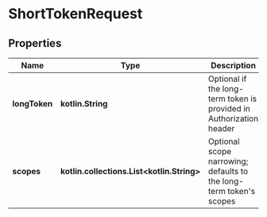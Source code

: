 
# ShortTokenRequest

## Properties
| Name | Type | Description | Notes |
| ------------ | ------------- | ------------- | ------------- |
| **longToken** | **kotlin.String** | Optional if the long-term token is provided in Authorization header |  [optional] |
| **scopes** | **kotlin.collections.List&lt;kotlin.String&gt;** | Optional scope narrowing; defaults to the long-term token&#39;s scopes |  [optional] |



